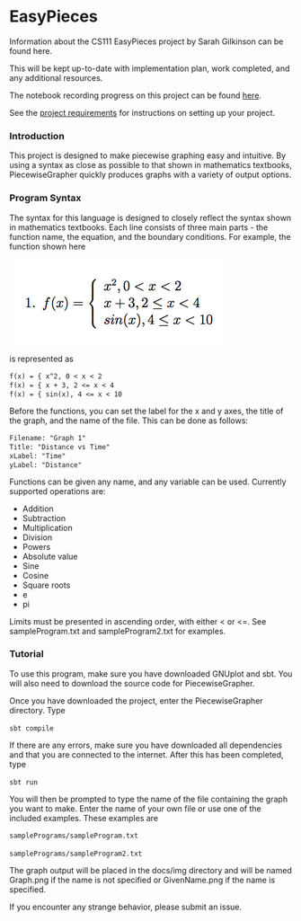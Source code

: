 # EasyPieces

Information about the CS111 EasyPieces project by Sarah Gilkinson can be found
here.

This will be kept up-to-date with implementation plan, work completed, and 
any additional resources.

The notebook recording progress on this project can be found 
[here](https://github.com/SarahKnits/EasyPieces-notebook).

See the 
[project requirements](http://www.cs.hmc.edu/~benw/teaching/cs111_fa14/project.html) 
for instructions on setting up your project.

### Introduction

This project is designed to make piecewise graphing easy and intuitive. By
using a syntax as close as possible to that shown in mathematics textbooks,
PiecewiseGrapher quickly produces graphs with a variety of output options.

### Program Syntax

The syntax for this language is designed to closely reflect the syntax shown
in mathematics textbooks. Each line consists of three main parts - the function
name, the equation, and the boundary conditions. 
For example, the function shown here

![Sample Graph](https://github.com/SarahKnits/EasyPieces/blob/November30/SampleGraph.png)

is represented as

```
f(x) = { x^2, 0 < x < 2
f(x) = { x + 3, 2 <= x < 4
f(x) = { sin(x), 4 <= x < 10
```

Before the functions, you can set the label for the x and y axes, the title of
the graph, and the name of the file. This can be done as follows:

```
Filename: "Graph 1"
Title: "Distance vs Time"
xLabel: "Time"
yLabel: "Distance"
```

Functions can be given any name, and any variable can be used. Currently 
supported operations are:
* Addition
* Subtraction
* Multiplication
* Division
* Powers
* Absolute value
* Sine
* Cosine
* Square roots
* e
* pi

Limits must be presented in ascending order, with either < or <=. See
sampleProgram.txt and sampleProgram2.txt for examples. 

### Tutorial

To use this program, make sure you have downloaded GNUplot and sbt. You will 
also need to download the source code for PiecewiseGrapher. 

Once you have downloaded the project, enter the PiecewiseGrapher directory. Type 

`` sbt compile ``

If there are any errors, make sure you have downloaded all dependencies and
that you are connected to the internet. After this has been completed, type

`` sbt run ``

You will then be prompted to type the name of the file containing the graph you 
want to make. Enter the name of your own file or use one of the included 
examples. These examples are

```
samplePrograms/sampleProgram.txt

samplePrograms/sampleProgram2.txt
```

The graph output will be placed in the docs/img directory and will be named
Graph.png if the name is not specified or GivenName.png if the name is 
specified. 

If you encounter any strange behavior, please submit an issue. 

